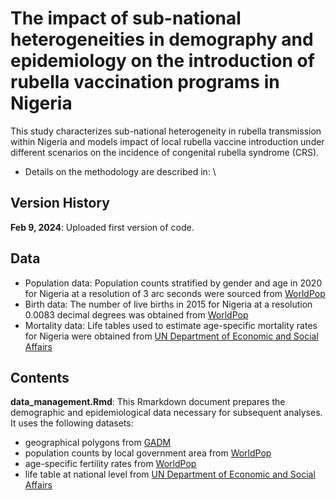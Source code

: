 # The impact of sub-national heterogeneities in demography and epidemiology on the introduction of rubella vaccination programs in Nigeria

This study characterizes sub-national heterogeneity in rubella transmission within Nigeria and models impact of local rubella vaccine introduction under different scenarios on the incidence of congenital rubella syndrome (CRS). 

- Details on the methodology are described in: \
  

## Version History

**Feb 9, 2024**: Uploaded first version of code. 

## Data
- Population data: Population counts stratified by gender and age in 2020 for Nigeria at a resolution of 3 arc seconds were sourced from [WorldPop](https://hub.worldpop.org/geodata/summary?id=50493)
- Birth data: The number of live births in 2015 for Nigeria at a resolution 0.0083 decimal degrees was obtained from [WorldPop](https://hub.worldpop.org/geodata/summary?id=760)
- Mortality data: Life tables used to estimate age-specific mortality rates for Nigeria were obtained from [UN Department of Economic and Social Affairs](https://population.un.org/wpp/Download/Standard/Mortality/)

## Contents

**data_management.Rmd**: This Rmarkdown document prepares the demographic and epidemiological data necessary for subsequent analyses. It uses the following datasets: 
- geographical polygons from [GADM](https://gadm.org)
- population counts by local government area from [WorldPop](https://www.worldpop.org)
- age-specific fertility rates from [WorldPop](https://www.worldpop.org)
- life table at national level from [UN Department of Economic and Social Affairs](https://population.un.org/wpp/Download/Standard/Mortality/)

